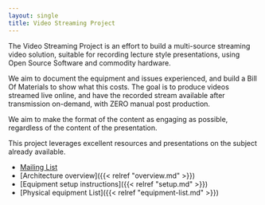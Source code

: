 ```yaml
---
layout: single
title: Video Streaming Project
---
```


The Video Streaming Project is an effort to build a multi-source streaming video solution, suitable for recording lecture style presentations, using Open Source Software and commodity hardware.

We aim to document the equipment and issues experienced, and build a Bill Of Materials to show what this costs. The goal is to produce videos streamed live online, and have the recorded stream available after transmission on-demand, with ZERO manual post production.

We aim to make the format of the content as engaging as possible, regardless of the content of the presentation.

This project leverages excellent resources and presentations on the subject already available.
 * [Mailing List](http://lists.plug.org.au/mailman/listinfo/av)
 * [Architecture overview]({{< relref "overview.md" >}})
 * [Equipment setup instructions]({{< relref "setup.md" >}})
 * [Physical equipment List]({{< relref "equipment-list.md" >}})
